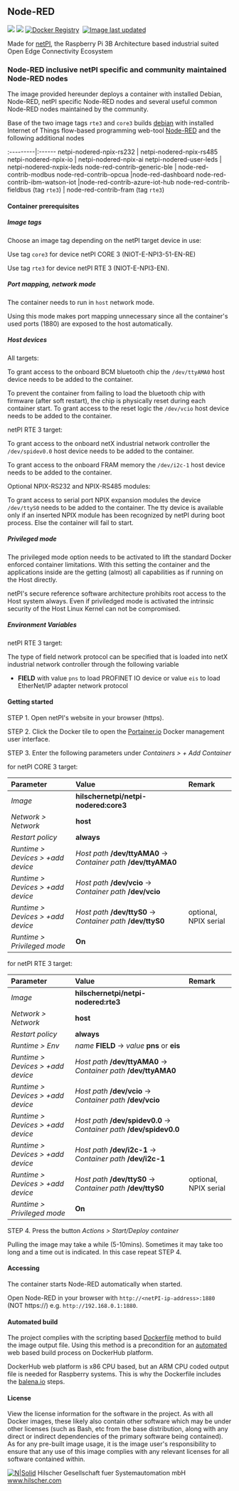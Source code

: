 ## Node-RED

[![](https://images.microbadger.com/badges/image/hilschernetpi/netpi-nodered:rte3.svg)](https://microbadger.com/images/hilschernetpi/netpi-nodered:rte3 "Node-RED")
[![](https://images.microbadger.com/badges/commit/hilschernetpi/netpi-nodered:rte3.svg)](https://microbadger.com/images/hilschernetpi//netpi-nodered:rte3 "Node-RED")
[![Docker Registry](https://img.shields.io/docker/pulls/hilschernetpi/netpi-nodered.svg)](https://registry.hub.docker.com/u/hilschernetpi/netpi-nodered/)&nbsp;
[![Image last updated](https://img.shields.io/badge/dynamic/json.svg?url=https://api.microbadger.com/v1/images/hilschernetpi/netpi-nodered:rte3&label=Image%20last%20updated&query=$.LastUpdated&colorB=007ec6)](http://microbadger.com/images/hilschernetpi/netpi-nodered:rte3 "Image last updated")&nbsp;

Made for [netPI](https://www.netiot.com/netpi/), the Raspberry Pi 3B Architecture based industrial suited Open Edge Connectivity Ecosystem

### Node-RED inclusive netPI specific and community maintained Node-RED nodes

The image provided hereunder deploys a container with installed Debian, Node-RED, netPI specific Node-RED nodes and several useful common Node-RED nodes maintained by the community.

Base of the two image tags `rte3` and `core3` builds [debian](https://www.balena.io/docs/reference/base-images/base-images/) with installed Internet of Things flow-based programming web-tool [Node-RED](https://nodered.org/) and the following additional nodes

:---------|:------
netpi-nodered-npix-rs232 | netpi-nodered-npix-rs485 
netpi-nodered-npix-io | netpi-nodered-npix-ai
netpi-nodered-user-leds | netpi-nodered-nxpix-leds
node-red-contrib-generic-ble | node-red-contrib-modbus
node-red-contrib-opcua |node-red-dashboard
node-red-contrib-ibm-watson-iot |node-red-contrib-azure-iot-hub
node-red-contrib-fieldbus (tag `rte3`) | node-red-contrib-fram (tag `rte3`)

#### Container prerequisites

##### Image tags

Choose an image tag depending on the netPI target device in use:

Use tag `core3` for device netPI CORE 3 (NIOT-E-NPI3-51-EN-RE)

Use tag `rte3` for device netPI RTE 3 (NIOT-E-NPI3-EN).

##### Port mapping, network mode

The container needs to run in `host` network mode. 

Using this mode makes port mapping unnecessary since all the container's used ports (1880) are exposed to the host automatically.

##### Host devices

All targets:

To grant access to the onboard BCM bluetooth chip the `/dev/ttyAMA0` host device needs to be added to the container. 

To prevent the container from failing to load the bluetooth chip with firmware (after soft restart), the chip is physically reset during each container start. To grant access to the reset logic the `/dev/vcio` host device needs to be added to the container.

netPI RTE 3 target:

To grant access to the onboard netX industrial network controller the `/dev/spidev0.0` host device needs to be added to the container.

To grant access to the onboard FRAM memory the `/dev/i2c-1` host device needs to be added to the container.

Optional NPIX-RS232 and NPIX-RS485 modules:

To grant access to serial port NPIX expansion modules the device `/dev/ttyS0` needs to be added to the container. The tty device is available only if an inserted NPIX module has been recognized by netPI during boot process. Else the container will fail to start.

##### Privileged mode

The privileged mode option needs to be activated to lift the standard Docker enforced container limitations. With this setting the container and the applications inside are the getting (almost) all capabilities as if running on the Host directly. 

netPI's secure reference software architecture prohibits root access to the Host system always. Even if priviledged mode is activated the intrinsic security of the Host Linux Kernel can not be compromised.

##### Environment Variables

netPI RTE 3 target:

The type of field network protocol can be specified that is loaded into netX industrial network controller through the following variable

* **FIELD** with value `pns` to load PROFINET IO device or value `eis` to load EtherNet/IP adapter network protocol

#### Getting started

STEP 1. Open netPI's website in your browser (https).

STEP 2. Click the Docker tile to open the [Portainer.io](http://portainer.io/) Docker management user interface.

STEP 3. Enter the following parameters under *Containers > + Add Container*

for netPI CORE 3 target:

Parameter | Value | Remark
:---------|:------ |:------
*Image* | **hilschernetpi/netpi-nodered:core3** |
*Network > Network* | **host** |
*Restart policy* | **always**
*Runtime > Devices > +add device* | *Host path* **/dev/ttyAMA0** -> *Container path* **/dev/ttyAMA0** |
*Runtime > Devices > +add device* | *Host path* **/dev/vcio** -> *Container path* **/dev/vcio** |
*Runtime > Devices > +add device* | *Host path* **/dev/ttyS0** -> *Container path* **/dev/ttyS0** | optional, NPIX serial
*Runtime > Privileged mode* | **On** |

for netPI RTE 3 target:

Parameter | Value | Remark
:---------|:------ |:------
*Image* | **hilschernetpi/netpi-nodered:rte3** |
*Network > Network* | **host** |
*Restart policy* | **always**
*Runtime > Env* | *name* **FIELD** -> *value* **pns** or **eis** |
*Runtime > Devices > +add device* | *Host path* **/dev/ttyAMA0** -> *Container path* **/dev/ttyAMA0** |
*Runtime > Devices > +add device* | *Host path* **/dev/vcio** -> *Container path* **/dev/vcio** |
*Runtime > Devices > +add device* | *Host path* **/dev/spidev0.0** -> *Container path* **/dev/spidev0.0** |
*Runtime > Devices > +add device* | *Host path* **/dev/i2c-1** -> *Container path* **/dev/i2c-1** |
*Runtime > Devices > +add device* | *Host path* **/dev/ttyS0** -> *Container path* **/dev/ttyS0** | optional, NPIX serial
*Runtime > Privileged mode* | **On** |

STEP 4. Press the button *Actions > Start/Deploy container*

Pulling the image may take a while (5-10mins). Sometimes it may take too long and a time out is indicated. In this case repeat STEP 4.

#### Accessing

The container starts Node-RED automatically when started.

Open Node-RED in your browser with `http://<netPI-ip-address>:1880` (NOT https://) e.g. `http://192.168.0.1:1880`. 

#### Automated build

The project complies with the scripting based [Dockerfile](https://docs.docker.com/engine/reference/builder/) method to build the image output file. Using this method is a precondition for an [automated](https://docs.docker.com/docker-hub/builds/) web based build process on DockerHub platform.

DockerHub web platform is x86 CPU based, but an ARM CPU coded output file is needed for Raspberry systems. This is why the Dockerfile includes the [balena.io](https://balena.io/blog/building-arm-containers-on-any-x86-machine-even-dockerhub/) steps.

#### License

View the license information for the software in the project. As with all Docker images, these likely also contain other software which may be under other licenses (such as Bash, etc from the base distribution, along with any direct or indirect dependencies of the primary software being contained).
As for any pre-built image usage, it is the image user's responsibility to ensure that any use of this image complies with any relevant licenses for all software contained within.

[![N|Solid](http://www.hilscher.com/fileadmin/templates/doctima_2013/resources/Images/logo_hilscher.png)](http://www.hilscher.com)  Hilscher Gesellschaft fuer Systemautomation mbH  www.hilscher.com
